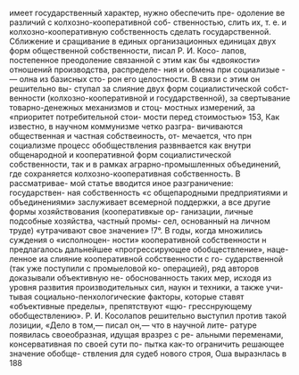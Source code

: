 имеет государственный характер, нужно обеспечить пре-
одоление ве различий с колхозно-кооперативной соб-
ственностью, слить их, т. е. и колхозно-кооперативную
собственность сделать государственной. Сближение и
сращивание в единых организационных единицах двух
форм общественной собственности, писал Р. И. Косо-
лапов, постепенное преодоление связанной с этим как
бы «двоякости» отношений производства, распределе-
ния и обмена при социализые -— олна из базисных сто-
рон его целостности. В связи с этим он решительно вы-
ступал за слияние двух форм социалистической собст-
венности (колхозно-кооперативной и государственной),
за свертывание товарно-денежных механизмов и стоц-
мостных измерений, за «приоритет потребительной стои-
мости перед стоимостью» 153,
Как известно, в научном коммунизме четко разгра-
вичиваются общественная и частная собствеиность, от-
мечается, что прн социализме процесс обобществления
развнвается как внутри общенародной и кооперативной
форм социалистической собственности, так и в рамках
аграрно-промышленных объединений, где сохраняется
колхозно-кооперативная собственность. В рассматривае-
мой статье вводится иное разграничение: государствен-
ная собственность «с общепародными предприятиями и
объединениями» заслуживает всемерной поддержки, а
все другие формы хозяйствования (кооперативкые ор-
ганизации, личные подсобные хозяйства, частный промы-
сел, основанный на личном труде) «утрачивают свое
значение» !7°.
В годы, когда множились суждения о «исполноцен-
ности» кооперативной собственности н предлагалось
дальнейшее «прогрессирующее обобществление», наце-
ленное иа слияние кооперативной собственности с го-
сударственной (так уже поступили с промыеловой ко-
операцией), ряд авторов доказывали объективную не-
обоснованность таких мер, исходя из уровня развития
производительных сил, наукн и техники, а также учи-
тывая социально-пенхологические факторы, которые
ставят «объективные пределы», препятствуют «щю-
гресснрующему обобществлению».
Р. И. Косолапов решительно выступил против такой
лозиции, «Дело в том,— писал он,— что в научной лите-
ратуре появилась своеобразная, идущая вразрез с ре-
альными переменами, консервативная по своей сути по-
пытка как-то ограничить решающее значение обобще-
ствления для судеб нового строя, Оша выразнлась в
188
